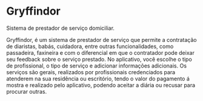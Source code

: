 # Gryffindor
Sistema de prestador de serviço domiciliar.

Gryffindor, é um sistema de prestador de serviço que permite a contratação de diaristas, babás, cuidadora, entre outras funcionalidades, como passadeira, faxineira e com o diferencial em que o contratador pode deixar seu feedback sobre o serviço prestado. No aplicativo, você escolhe o tipo de profissional, o tipo de serviço e adicionar informações adicionais. Os serviços são gerais, realizados por profissionais credenciados para atenderem na sua residência ou escritório, tendo o valor do pagamento á mostra e realizado pelo aplicativo, podendo aceitar a diária ou recusar para procurar outras.
